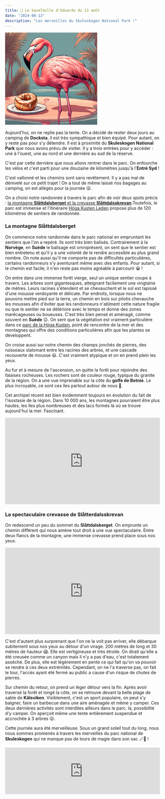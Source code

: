 ```yaml
---
title: 🥮 Le kanelbulle d'Eduardo du 13 août
date: "2024-08-13"
description: "Les merveilles du Skuleskogen National Park !"
---
```


![Kanelbullar d'Eduardo](../kanelbullar_eduardo.png)

Aujourd'hui, on ne replie pas la tente. On a décidé de rester deux jours au camping de **Docksta**, il est très sympathique et bien équipé. Pour autant, on y reste pas pour s'y détendre. Il est à proximité du **Skuleskogen National Park** que nous avons prévu de visiter. Il y a trois entrées pour y accéder : une à l'ouest, une au nord et une dernière au sud de la réserve.

C'est par cette dernière que nous allons rentrer dans le parc. On enfourche les vélos et c'est parti pour une douzaine de kilomètres jusqu'à l'**Entré Syd** !

C'est vallonné et les chemins sont sans revêtement. Il y a pas mal de dénivelé sur ce petit trajet ! On a tout de même laissé nos bagages au camping, on est allégés pour la journée 😜.

On a choisi notre randonnée à travers le parc afin de voir deux spots précis : [la montagne **Slåttdalsberget** et la crevasse  **Slåttdalsskrevan**](https://www.sverigesnationalparker.se/en/choose-park---list/skuleskogen-national-park/experience/slattdalsberget-from-the-south-entrance/).Toutefois, le parc est immense et l'itinéraire  [Höga Kusten Leden](https://www.swedishtouristassociation.com/trails/hoga-kustenleden/) propose plus de 120 kilomètres de sentiers de randonnée.

### La montagne Slåttdalsberget

On commence notre randonnée dans le parc national en empruntant les sentiers que l'on a repéré. Ils sont très bien balisés. Contrairement à la **Norvège**, en **Suède** le balisage est omniprésent, on sent que le sentier est bien entretenu et qu'il y a une volonté de le rendre accessible au plus grand nombre. On note aussi qu'il ne comporte pas de difficultés particulières, certains randonneurs s'y aventurant même avec des enfants. Pour autant, si le chemin est facile, il n'en reste pas moins agréable à parcourir 😀 !

On entre dans une immense forêt vierge, seul un unique sentier coupe à travers. Les arbres sont gigantesques, atteignant facilement une vingtaine de mètres. Leurs racines s'étendent et se chevauchent et le sol est tapissé d'une mousse verdoyante et délicate. Par endroits, lorsque nous ne pouvons mettre pied sur la terre, un chemin en bois sur pilotis chevauche les mousses afin d'éviter que les randonneurs n'abîment cette nature fragile ou que le sentier ne se détériore avec le temps et donne des zones marécageuses ou boueuses. C'est très bien pensé et aménagé, comme souvent en **Suède** 😉. On sent que la végétation est vraiment particulière dans ce [parc de la Höga Kusten](https://www.hogakusten.com/en/experiences/nature-outdoor/skuleskogen-national-park), point de rencontre de la mer et des montagnes qui offre des conditions particulières afin que les plantes se développent. 

On croise aussi sur notre chemin des champs jonchés de pierres, des ruisseaux slalomant entre les racines des arbres, et une cascade recouverte de mousse 😃. C'est vraiment atypique et on en prend plein les yeux.

Au fur et à mesure de l'ascension, on quitte la forêt pour rejoindre des falaises rocheuses. Les rochers sont de couleur rouge, typique du granite de la région. On a une vue imprenable sur la côte du **golfe de Botnie**. Le plus incroyable, ce sont ces îles partout autour de nous 🤩.

Cet archipel récent est bien évidemment toujours en évolution du fait de l'isostasie de la région. Dans 10 000 ans, les montagnes pourraient être plus hautes, les îles plus nombreuses et des lacs formés là où se trouve aujourd'hui la mer. Fascinant.

<div style="width: 100%; height: 0; position: relative; padding-bottom: 56%;"><iframe src="https://giphy.com/embed/3o7aTLaGeNVlnREdfW" style="top: 0; left: 0; width: 100%; height: 100%; position: absolute; border: 0;" allowfullscreen scrolling="no" allow="encrypted-media;" class="giphy-embed"></iframe></div>

### La spectaculaire crevasse de Slåtterdalsskrevan

On redescend un peu du sommet du **Slåttdalsberget**. On emprunte un chemin différent qui nous amène tout droit à une vue spectaculaire. Entre deux flancs de la montagne, une immense crevasse prend place sous nos yeux.

<div style="width: 100%; height: 0; position: relative; padding-bottom: 56%;"><iframe src="https://giphy.com/embed/eLjJLCROPVaIOOpWaK" style="top: 0; left: 0; width: 100%; height: 100%; position: absolute; border: 0;" allowfullscreen scrolling="no" allow="encrypted-media;" class="giphy-embed"></iframe></div>
 
C'est d'autant plus surprenant que l'on ne la voit pas arriver, elle débarque subitement sous nos yeux au détour d'un virage. 200 mètres de long et 30 mètres de hauteur 😱. Elle est vertigineuse et très étroite. On dirait qu'elle a été creusée comme un canyon mais il n'y a pas d'eau, c'est totalement asséché. De plus, elle est légèrement en pente ce qui fait qu'on va pouvoir se rendre à ces deux extrémités. Cependant, on ne l'a traverse pas, on fait le tour, l'accès ayant été fermé au public a cause d'un risque de chutes de pierres.

Sur chemin du retour, on prend un léger détour vers la fin. Après avoir traversé la forêt et longé la côte, on se retrouve devant la belle plage de sable de  **Kälsviken**. Visiblement, c'est un sport populaire, on peut s'y baigner, faire un barbecue dans une aire aménagée et même y camper. Ces deux dernières activités sont interdites ailleurs dans le parc. la, possibilité d'y camper. On aperçoit même une tente entièrement suspendue et accrochée à 3 arbres 😮.

Cette journée aura été merveilleuse. Sous un grand soleil tout du long, nous nous sommes promenés à travers les merveilles du parc national de **Skuleskogen** qui ne manque pas de tours de magie dans son sac 🪄🤩 !

<div style="left: 0; width: 100%; height: 152px; position: relative;"><iframe src="https://open.spotify.com/embed/track/44aTAUBF0g6sMkMNE8I5kd?utm_source=oembed" style="top: 0; left: 0; width: 100%; height: 100%; position: absolute; border: 0;" allowfullscreen allow="clipboard-write; encrypted-media; fullscreen; picture-in-picture;"></iframe></div>

